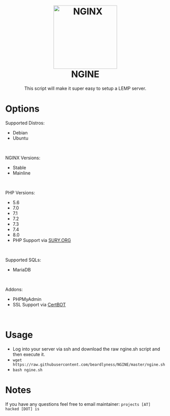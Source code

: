 <h1 align="center">
  <a href="https://github.com/beardlyness/NGINE"><img src="https://cdn-1.wp.nginx.com/wp-content/uploads/2018/03/icon-NGINX-OSS.svg" alt="NGINX" width="200"></a>
 <br />
  NGINE
</h1>

<p align="center">This script will make it super easy to setup a LEMP server.</p>

# Options
Supported Distros: <br />
- Debian <br />
- Ubuntu <br />
<br />

NGINX Versions: <br />
- Stable<br />
- Mainline<br />
<br />

PHP Versions: <br />
- 5.6<br />
- 7.0<br />
- 7.1<br />
- 7.2<br />
- 7.3<br />
- 7.4<br />
- 8.0<br />
- PHP Support via <a href="https://deb.sury.org/">SURY.ORG</a>
<br />

Supported SQLs: <br />
- MariaDB<br />
<br />

Addons: <br />
- PHPMyAdmin<br />
- SSL Support via <a href="https://certbot.eff.org/">CertBOT</a>
<br />

# Usage	
- Log into your server via ssh and download the raw ngine.sh script and then execute it.<br>	
- `wget https://raw.githubusercontent.com/beardlyness/NGINE/master/ngine.sh`<br>	
- `bash ngine.sh`

# Notes
If you have any questions feel free to email maintainer: `projects [AT] hacked [DOT] is`
